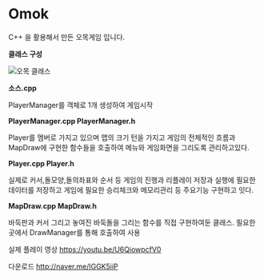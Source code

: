 # Omok

C++ 을 활용해서 만든 오목게임 입니다.

**클래스 구성**

![오목 클래스](https://user-images.githubusercontent.com/82795868/206744899-30c97324-5a8c-4ab3-8e74-e1248a625a97.png)

**소스.cpp**

PlayerManager를 객체로 1개 생성하여 게임시작


**PlayerManager.cpp PlayerManager.h**

Player를 멤버로 가지고 있으며 
맵의 크기 턴을 가지고 게임의 전체적인 흐름과 
MapDraw에 구현한 함수들을 호출하여 
메뉴와 게임화면을 그리도록 관리하고있다. 



**Player.cpp Player.h**

실제로 커서,돌모양,돌의좌표와 순서 등 게임의 진행과 리플레이 저장과 실행에 필요한 데이터를 저장하고 
게임에 필요한 승리체크와 메모리관리 등 주요기능 구현하고 잇다.



**MapDraw.cpp MapDraw.h**

바둑판과 커서 그리고 놓여진 바둑돌을 그리는 함수를 직접 구현하여둔 클래스. 
필요한곳에서 DrawManager를 통해 호출하여 사용



실제 플레이 영상
https://youtu.be/U6QiowpcfV0

다운로드
http://naver.me/IGGK5iiP
